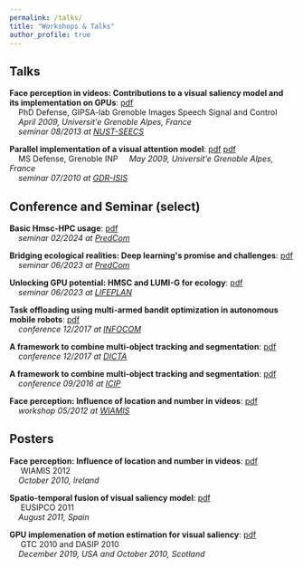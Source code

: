 ```yaml
---
permalink: /talks/
title: "Workshops & Talks"
author_profile: true
---
```


Talks
------
**Face perception in videos: Contributions to a visual saliency model and its implementation on GPUs**: [pdf](/files/rahman_phd_thesis.pdf)  
&nbsp;&nbsp;&nbsp;&nbsp;PhD Defense, GIPSA-lab Grenoble Images Speech Signal and Control
&nbsp;&nbsp;&nbsp;&nbsp;_April 2009, Universit\'e Grenoble Alpes, France_  
&nbsp;&nbsp;&nbsp;&nbsp;_seminar 08/2013 at [NUST-SEECS](https://seecs.nust.edu.pk/)_

**Parallel implementation of a visual attention model**: [pdf](/files/rahman_master_thesis.pdf) [pdf](/files/rahman_master_ppt.pdf)  
&nbsp;&nbsp;&nbsp;&nbsp;MS Defense, Grenoble INP
&nbsp;&nbsp;&nbsp;&nbsp;_May 2009, Universit\'e Grenoble Alpes, France_  
&nbsp;&nbsp;&nbsp;&nbsp;_seminar 07/2010 at [GDR-ISIS](http://intranet.gdr-isis.fr/)_  

Conference and Seminar (select) 
-------------------------------

**Basic Hmsc-HPC usage**: [pdf](https://github.com/aniskhan25/hmsc-hpc/blob/main/examples/basic_example/example.Rmd)  
&nbsp;&nbsp;&nbsp;&nbsp;_seminar 02/2024 at [PredCom](https://www.jyu.fi/en/research-groups/predictive-community-ecology-group)_  

**Bridging ecological realities: Deep learning's promise and challenges**: [pdf](/files/231219_predcom.pdf)  
&nbsp;&nbsp;&nbsp;&nbsp;_seminar 06/2023 at [PredCom](https://www.jyu.fi/en/research-groups/predictive-community-ecology-group)_  

**Unlocking GPU potential: HMSC and LUMI-G for ecology**: [pdf](/files/230608_lifeplan.pdf)  
&nbsp;&nbsp;&nbsp;&nbsp;_seminar 06/2023 at [LIFEPLAN](https://www.helsinki.fi/en/projects/lifeplan)_  

**Task offloading using multi-armed bandit optimization in autonomous mobile robots**: [pdf](/files/230517_infocom.pdf)  
&nbsp;&nbsp;&nbsp;&nbsp;_conference 12/2017 at [INFOCOM](https://infocom2023.ieee-infocom.org/)_  

**A framework to combine multi-object tracking and segmentation**: [pdf](/files/171201_dicta.pdf)  
&nbsp;&nbsp;&nbsp;&nbsp;_conference 12/2017 at [DICTA](http://dicta2017.dictaconference.org/)_  

**A framework to combine multi-object tracking and segmentation**: [pdf](/files/160927_icip.pdf)  
&nbsp;&nbsp;&nbsp;&nbsp;_conference 09/2016 at [ICIP](https://www.2016.ieeeicip.org/ICIP%202016/www2.securecms.com/ICIP2016/default.html/)_  

**Face perception: Influence of location and number in videos**: [pdf](/files/120523_wiamis.pdf)  
&nbsp;&nbsp;&nbsp;&nbsp;_workshop 05/2012 at [WIAMIS](https://wiamis2013.wp.imt.fr/past-events/)_  

Posters 
-------

**Face perception: Influence of location and number in videos**: [pdf](/files/120523_wiamis.pdf)  
&nbsp;&nbsp;&nbsp;&nbsp; WIAMIS 2012  
&nbsp;&nbsp;&nbsp;&nbsp;_October 2010, Ireland_

**Spatio-temporal fusion of visual saliency model**: [pdf](/files/110829_eusipco.pdf)  
&nbsp;&nbsp;&nbsp;&nbsp; EUSIPCO 2011  
&nbsp;&nbsp;&nbsp;&nbsp;_August 2011, Spain_

**GPU implemenation of motion estimation for visual saliency**: [pdf](/files/101027_dasip.pdf)  
&nbsp;&nbsp;&nbsp;&nbsp; GTC 2010 and DASIP 2010  
&nbsp;&nbsp;&nbsp;&nbsp;_December 2019, USA and October 2010, Scotland_


